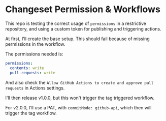 # Changeset Permission & Workflows

This repo is testing the correct usage of `permissions` in a restrictive repository, and using a custom token for publishing and triggering actions.

At first, I'll create the base setup. This should fail because of missing permissions in the workflow.

The permissions needed is:

```yaml
permissions:
  contents: write
  pull-requests: write
```

And also check the `Allow GitHub Actions to create and approve pull requests` in Actions settings.

I'll then release v1.0.0, but this won't trigger the tag triggered workflow.

For v2.0.0, I'll use a PAT, with `commitMode: github-api`, which then will trigger the tag workflow.

